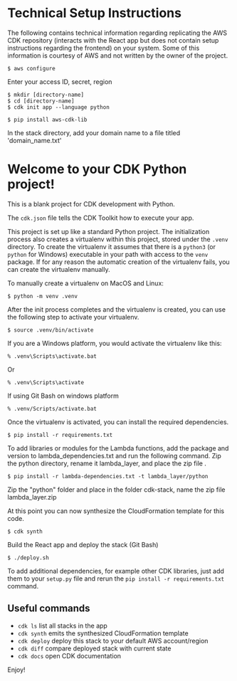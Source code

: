# Technical Setup Instructions

The following contains technical information regarding replicating the AWS CDK repository (interacts with the React app but does not contain setup instructions regarding the frontend)  on your system. Some of this information is courtesy of AWS and not written by the owner of the project.

```
$ aws configure
```

Enter your access ID, secret, region

```
$ mkdir [directory-name]
$ cd [directory-name]
$ cdk init app --language python
```

```
$ pip install aws-cdk-lib
```
In the stack directory, add your domain name to a file titled 'domain_name.txt'

# Welcome to your CDK Python project!

This is a blank project for CDK development with Python.

The `cdk.json` file tells the CDK Toolkit how to execute your app.

This project is set up like a standard Python project.  The initialization
process also creates a virtualenv within this project, stored under the `.venv`
directory.  To create the virtualenv it assumes that there is a `python3`
(or `python` for Windows) executable in your path with access to the `venv`
package. If for any reason the automatic creation of the virtualenv fails,
you can create the virtualenv manually.

To manually create a virtualenv on MacOS and Linux:

```
$ python -m venv .venv
```

After the init process completes and the virtualenv is created, you can use the following
step to activate your virtualenv.

```
$ source .venv/bin/activate
```

If you are a Windows platform, you would activate the virtualenv like this:

```
% .venv\Scripts\activate.bat
```
Or
```
% .venv\Scripts\activate
```
If using Git Bash on windows platform

```
% .venv/Scripts/activate.bat
```

Once the virtualenv is activated, you can install the required dependencies.

```
$ pip install -r requirements.txt
```

To add libraries or modules for the Lambda functions, add the package and version to lambda_dependencies.txt and run the following command. Zip the python directory, rename it lambda_layer, and place the zip file .

```
$ pip install -r lambda-dependencies.txt -t lambda_layer/python
```

Zip the "python" folder and place in the folder cdk-stack, name the zip file lambda_layer.zip

At this point you can now synthesize the CloudFormation template for this code.

```
$ cdk synth
```

Build the React app and deploy the stack (Git Bash)
```
$ ./deploy.sh
```


To add additional dependencies, for example other CDK libraries, just add
them to your `setup.py` file and rerun the `pip install -r requirements.txt`
command.

## Useful commands

 * `cdk ls`          list all stacks in the app
 * `cdk synth`       emits the synthesized CloudFormation template
 * `cdk deploy`      deploy this stack to your default AWS account/region
 * `cdk diff`        compare deployed stack with current state
 * `cdk docs`        open CDK documentation

Enjoy!
